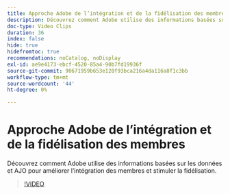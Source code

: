 ```yaml
---
title: Approche Adobe de l’intégration et de la fidélisation des membres
description: Découvrez comment Adobe utilise des informations basées sur les données et AJO pour améliorer l’intégration des membres et stimuler la fidélisation.
doc-type: Video Clips
duration: 36
index: false
hide: true
hidefromtoc: true
recommendations: noCatalog, noDisplay
exl-id: ae9e4173-ebcf-4520-85a4-90b7fd19936f
source-git-commit: 90671959b653e120f93bca216a4da116a8f1c3bb
workflow-type: tm+mt
source-wordcount: '44'
ht-degree: 0%

---
```


# Approche Adobe de l’intégration et de la fidélisation des membres

Découvrez comment Adobe utilise des informations basées sur les données et AJO pour améliorer l’intégration des membres et stimuler la fidélisation.

<!-- 62_S655_3442541_35_adobes-approach-to-member-onboarding-and-retention -->
>[!VIDEO](https://video.tv.adobe.com/v/3459640/?learn=on&enablevpops=true&captions=fre_fr)

